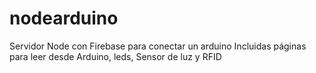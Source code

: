 # nodearduino
Servidor Node con Firebase para conectar un arduino
Incluidas páginas para leer desde Arduino, leds, Sensor de luz y RFID
